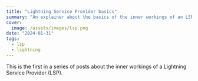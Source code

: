 ```yaml
---
title: "Lightning Service Provider basics"
summary: "An explainer about the basics of the inner workings of an LSP. The challenges, the caveats and not to forget, what LSPs enable."
cover:
  image: /assets/images/lsp.png
date: "2024-01-31"
tags:
  - lsp
  - lightning
---
```


This is the first in a series of posts about the inner workings of a Lightning
Service Provider (LSP).
